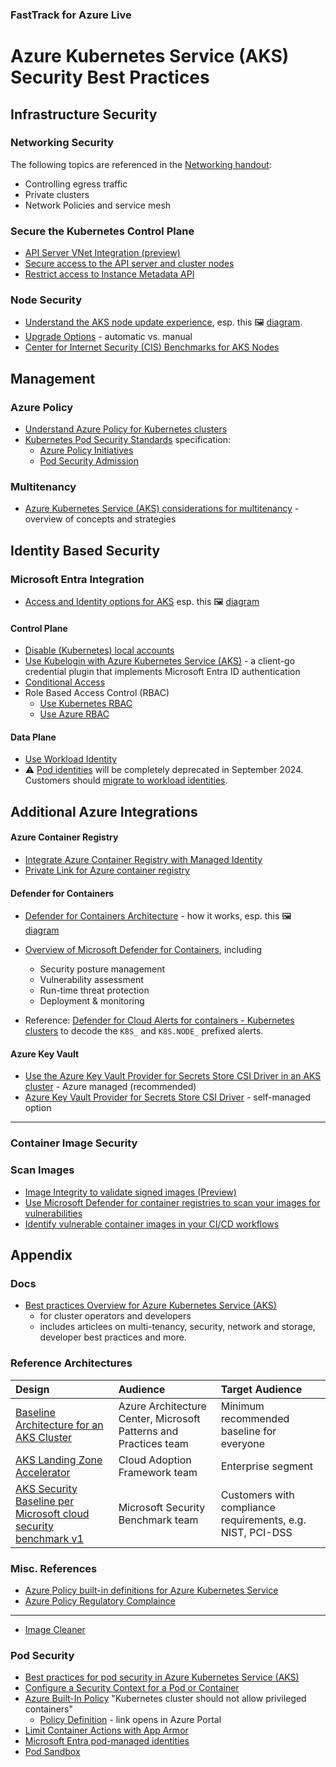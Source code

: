 ### FastTrack for Azure Live
# Azure Kubernetes Service (AKS) Security Best Practices


## Infrastructure Security

### Networking Security

The following topics are referenced in the [Networking handout](../aks-networking/networking):

- Controlling egress traffic
- Private clusters
- Network Policies and service mesh

### Secure the Kubernetes Control Plane

- [API Server VNet Integration (preview)](https://learn.microsoft.com/en-us/azure/aks/api-server-vnet-integration)
- [Secure access to the API server and cluster nodes](https://learn.microsoft.com/en-us/azure/aks/operator-best-practices-cluster-security?tabs=azure-cli#secure-access-to-the-api-server-and-cluster-nodes)
- [Restrict access to Instance Metadata API](https://docs.microsoft.com/en-us/azure/aks/operator-best-practices-cluster-security#restrict-access-to-instance-metadata-api)

### Node Security

- [Understand the AKS node update experience](https://learn.microsoft.com/en-us/azure/aks/node-updates-kured#understand-the-aks-node-update-experience), esp. this 🖼️ [diagram](https://learn.microsoft.com/en-us/azure/aks/media/node-updates-kured/node-reboot-process.png).
- [Upgrade Options](https://learn.microsoft.com/en-us/azure/aks/upgrade-cluster) - automatic vs. manual 
- [Center for Internet Security (CIS) Benchmarks for AKS Nodes](https://learn.microsoft.com/en-us/compliance/regulatory/offering-CIS-Benchmark?toc=%2Fazure%2Faks%2Ftoc.json&bc=%2Fazure%2Faks%2Fbreadcrumb%2Ftoc.json)


## Management

### Azure Policy

- [Understand Azure Policy for Kubernetes clusters](https://docs.microsoft.com/en-us/azure/governance/policy/concepts/policy-for-kubernetes)
- [Kubernetes Pod Security Standards](https://kubernetes.io/docs/concepts/security/pod-security-standards/) specification:
  - [Azure Policy Initiatives](https://docs.microsoft.com/en-us/azure/aks/policy-reference#initiatives)
  - [Pod Security Admission](https://learn.microsoft.com/en-us/azure/aks/use-psa)

### Multitenancy

- [Azure Kubernetes Service (AKS) considerations for multitenancy](https://learn.microsoft.com/en-us/azure/architecture/guide/multitenant/service/aks) - overview of concepts and strategies


## Identity Based Security

### Microsoft Entra Integration

- [Access and Identity options for AKS](https://learn.microsoft.com/en-us/azure/aks/concepts-identity) esp. this 🖼️ [diagram](https://learn.microsoft.com/en-us/azure/aks/media/concepts-identity/aad-integration.png)

#### Control Plane

- [Disable (Kubernetes) local accounts](https://learn.microsoft.com/en-us/azure/aks/manage-local-accounts-managed-azure-ad)
- [Use Kubelogin with Azure Kubernetes Service (AKS)](https://learn.microsoft.com/en-us/azure/aks/kubelogin-authentication) - a client-go credential plugin that implements Microsoft Entra ID authentication
- [Conditional Access](https://learn.microsoft.com/en-us/azure/aks/access-control-managed-azure-ad) 
- Role Based Access Control (RBAC)
  - [Use Kubernetes RBAC](https://learn.microsoft.com/en-us/azure/aks/azure-ad-rbac?tabs=portal)
  - [Use Azure RBAC](https://learn.microsoft.com/en-us/azure/aks/manage-azure-rbac)

#### Data Plane

- [Use Workload Identity](https://learn.microsoft.com/en-us/azure/aks/workload-identity-overview?tabs=dotnet)
- ⚠️ [Pod identities](https://learn.microsoft.com/en-us/azure/aks/use-azure-ad-pod-identity) will be completely deprecated in September 2024. Customers should [migrate to workload identities](https://learn.microsoft.com/en-us/azure/aks/workload-identity-migrate-from-pod-identity).


## Additional Azure Integrations

#### Azure Container Registry

- [Integrate Azure Container Registry with Managed Identity](https://docs.microsoft.com/en-us/azure/aks/cluster-container-registry-integration?tabs=azure-cli)
- [Private Link for Azure container registry](https://docs.microsoft.com/en-us/azure/container-registry/container-registry-private-link)


#### Defender for Containers

- [Defender for Containers Architecture](https://learn.microsoft.com/en-us/azure/defender-for-cloud/defender-for-containers-architecture) - how it works, esp. this 🖼️ [diagram](https://learn.microsoft.com/en-us/azure/defender-for-cloud/media/defender-for-containers/architecture-aks-cluster.png)
- [Overview of Microsoft Defender for Containers](https://docs.microsoft.com/en-us/azure/defender-for-cloud/defender-for-containers-introduction), including
  - Security posture management
  - Vulnerability assessment
  - Run-time threat protection
  - Deployment & monitoring


- Reference: [Defender for Cloud Alerts for containers - Kubernetes clusters](https://docs.microsoft.com/en-us/azure/defender-for-cloud/alerts-reference#alerts-k8scluster) to decode the `K8S_` and `K8S.NODE_` prefixed alerts.


#### Azure Key Vault

- [Use the Azure Key Vault Provider for Secrets Store CSI Driver in an AKS cluster](https://docs.microsoft.com/en-us/azure/aks/csi-secrets-store-driver) - Azure managed (recommended)
- [Azure Key Vault Provider for Secrets Store CSI Driver](https://github.com/Azure/secrets-store-csi-driver-provider-azure) - self-managed option



---







### Container Image Security

### Scan Images

- [Image Integrity to validate signed images (Preview)](https://learn.microsoft.com/en-us/azure/aks/image-integrity?tabs=azure-cli)
- [Use Microsoft Defender for container registries to scan your images for vulnerabilities](https://docs.microsoft.com/en-us/azure/defender-for-cloud/defender-for-container-registries-usage)
- [Identify vulnerable container images in your CI/CD workflows](https://docs.microsoft.com/en-us/azure/defender-for-cloud/defender-for-container-registries-cicd)



## Appendix

### Docs

- [Best practices Overview for Azure Kubernetes Service (AKS)](https://learn.microsoft.com/en-us/azure/aks/best-practices) 
  - for cluster operators and developers 
  - includes articlees on multi-tenancy, security, network and storage, developer best practices and more.

### Reference Architectures

| Design | Audience | Target Audience |
|:--|:--|:--|
| [Baseline Architecture for an AKS Cluster](https://learn.microsoft.com/en-us/azure/architecture/reference-architectures/containers/aks/baseline-aks) | Azure Architecture Center, Microsoft Patterns and Practices team | Minimum recommended baseline for everyone |
| [AKS Landing Zone Accelerator](https://learn.microsoft.com/en-us/azure/cloud-adoption-framework/scenarios/app-platform/aks/landing-zone-accelerator) | Cloud Adoption Framework team | Enterprise segment |
| [AKS Security Baseline per Microsoft cloud security benchmark v1](https://learn.microsoft.com/en-us/security/benchmark/azure/baselines/azure-kubernetes-service-aks-security-baseline) | Microsoft Security Benchmark team | Customers with compliance requirements, e.g. NIST, PCI-DSS |


### Misc. References

- [Azure Policy built-in definitions for Azure Kubernetes Service](https://docs.microsoft.com/en-us/azure/aks/policy-reference)
- [Azure Policy Regulatory Complaince](https://learn.microsoft.com/en-us/azure/aks/security-controls-policy)



---

- [Image Cleaner](https://learn.microsoft.com/en-us/azure/aks/image-cleaner)







### Pod Security

- [Best practices for pod security in Azure Kubernetes Service (AKS)](https://docs.microsoft.com/en-us/azure/aks/developer-best-practices-pod-security)
- [Configure a Security Context for a Pod or Container](https://kubernetes.io/docs/tasks/configure-pod-container/security-context/)
- [Azure Built-In Policy](https://docs.microsoft.com/en-us/azure/aks/policy-reference) "Kubernetes cluster should not allow privileged containers"
  - [Policy Definition](https://portal.azure.com/#blade/Microsoft_Azure_Policy/PolicyDetailBlade/definitionId/%2Fproviders%2FMicrosoft.Authorization%2FpolicyDefinitions%2F95edb821-ddaf-4404-9732-666045e056b4) - link opens in Azure Portal
- [Limit Container Actions with App Armor](https://docs.microsoft.com/en-us/azure/aks/operator-best-practices-cluster-security#app-armor)
- [Microsoft Entra pod-managed identities](https://learn.microsoft.com/en-us/azure/aks/use-azure-ad-pod-identity)
- [Pod Sandbox](https://learn.microsoft.com/en-us/azure/aks/use-pod-sandboxing)
